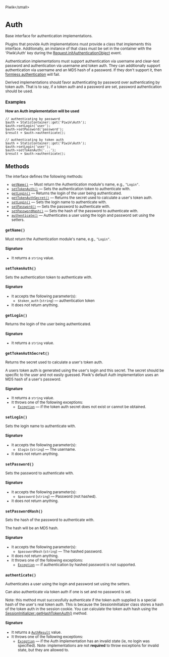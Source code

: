 <small>Piwik\</small>

Auth
====

Base interface for authentication implementations.

Plugins that provide Auth implementations must provide a class that implements
this interface. Additionally, an instance of that class must be set in the
container with the 'Piwik\Auth' key during the
[Request.initAuthenticationObject](http://developer.piwik.org/api-reference/events#requestinitauthenticationobject)
event.

Authentication implementations must support authentication via username and
clear-text password and authentication via username and token auth. They can
additionally support authentication via username and an MD5 hash of a password. If
they don't support it, then [formless authentication](http://piwik.org/faq/how-to/faq_30/) will fail.

Derived implementations should favor authenticating by password over authenticating
by token auth. That is to say, if a token auth and a password are set, password
authentication should be used.

### Examples

**How an Auth implementation will be used**

    // authenticating by password
    $auth = StaticContainer::get('Piwik\Auth');
    $auth->setLogin('user');
    $auth->setPassword('password');
    $result = $auth->authenticate();

    // authenticating by token auth
    $auth = StaticContainer::get('Piwik\Auth');
    $auth->setLogin('user');
    $auth->setTokenAuth('...');
    $result = $auth->authenticate();

Methods
-------

The interface defines the following methods:

- [`getName()`](#getname) &mdash; Must return the Authentication module's name, e.g., `"Login"`.
- [`setTokenAuth()`](#settokenauth) &mdash; Sets the authentication token to authenticate with.
- [`getLogin()`](#getlogin) &mdash; Returns the login of the user being authenticated.
- [`getTokenAuthSecret()`](#gettokenauthsecret) &mdash; Returns the secret used to calculate a user's token auth.
- [`setLogin()`](#setlogin) &mdash; Sets the login name to authenticate with.
- [`setPassword()`](#setpassword) &mdash; Sets the password to authenticate with.
- [`setPasswordHash()`](#setpasswordhash) &mdash; Sets the hash of the password to authenticate with.
- [`authenticate()`](#authenticate) &mdash; Authenticates a user using the login and password set using the setters.

<a name="getname" id="getname"></a>
<a name="getName" id="getName"></a>
### `getName()`

Must return the Authentication module's name, e.g., `"Login"`.

#### Signature

- It returns a `string` value.

<a name="settokenauth" id="settokenauth"></a>
<a name="setTokenAuth" id="setTokenAuth"></a>
### `setTokenAuth()`

Sets the authentication token to authenticate with.

#### Signature

-  It accepts the following parameter(s):
    - `$token_auth` (`string`) &mdash;
       authentication token
- It does not return anything.

<a name="getlogin" id="getlogin"></a>
<a name="getLogin" id="getLogin"></a>
### `getLogin()`

Returns the login of the user being authenticated.

#### Signature

- It returns a `string` value.

<a name="gettokenauthsecret" id="gettokenauthsecret"></a>
<a name="getTokenAuthSecret" id="getTokenAuthSecret"></a>
### `getTokenAuthSecret()`

Returns the secret used to calculate a user's token auth.

A users token auth is generated using the user's login and this secret. The secret
should be specific to the user and not easily guessed. Piwik's default Auth implementation
uses an MD5 hash of a user's password.

#### Signature

- It returns a `string` value.
- It throws one of the following exceptions:
    - [`Exception`](http://php.net/class.Exception) &mdash; if the token auth secret does not exist or cannot be obtained.

<a name="setlogin" id="setlogin"></a>
<a name="setLogin" id="setLogin"></a>
### `setLogin()`

Sets the login name to authenticate with.

#### Signature

-  It accepts the following parameter(s):
    - `$login` (`string`) &mdash;
       The username.
- It does not return anything.

<a name="setpassword" id="setpassword"></a>
<a name="setPassword" id="setPassword"></a>
### `setPassword()`

Sets the password to authenticate with.

#### Signature

-  It accepts the following parameter(s):
    - `$password` (`string`) &mdash;
       Password (not hashed).
- It does not return anything.

<a name="setpasswordhash" id="setpasswordhash"></a>
<a name="setPasswordHash" id="setPasswordHash"></a>
### `setPasswordHash()`

Sets the hash of the password to authenticate with.

The hash will be an MD5 hash.

#### Signature

-  It accepts the following parameter(s):
    - `$passwordHash` (`string`) &mdash;
       The hashed password.
- It does not return anything.
- It throws one of the following exceptions:
    - [`Exception`](http://php.net/class.Exception) &mdash; if authentication by hashed password is not supported.

<a name="authenticate" id="authenticate"></a>
<a name="authenticate" id="authenticate"></a>
### `authenticate()`

Authenticates a user using the login and password set using the setters.

Can also authenticate
via token auth if one is set and no password is set.

Note: this method must successfully authenticate if the token auth supplied is a special hash
of the user's real token auth. This is because the SessionInitializer class stores a
hash of the token auth in the session cookie. You can calculate the token auth hash using the
[SessionInitializer::getHashTokenAuth()](/api-reference/Piwik/Plugins/Login/SessionInitializer#gethashtokenauth) method.

#### Signature

- It returns a [`AuthResult`](../Piwik/AuthResult.md) value.
- It throws one of the following exceptions:
    - [`Exception`](http://php.net/class.Exception) &mdash; if the Auth implementation has an invalid state (ie, no login was specified). Note: implementations are not **required** to throw exceptions for invalid state, but they are allowed to.


